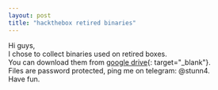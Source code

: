 ```yaml
---
layout: post
title: "hackthebox retired binaries"
---
```

Hi guys,<br>
I chose to collect binaries used on retired boxes.<br>
You can download them from [google drive](https://drive.google.com/drive/folders/1ImzpmZxNW8Wd2Ke70S0xAX8gMXXUPRCb?usp=sharing){: target="_blank"}.<br>
Files are password protected, ping me on telegram: @stunn4.<br>
Have fun.<br>